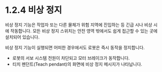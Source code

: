 ﻿# 1.2.4 비상 정지

비상 정지 기능은 작업자 또는 다른 물체가 위험 지역에 진입하는 등 긴급 시나 비상 시에 작동합니다. 모든 비상 정지 스위치는 안전 영역 밖에서도 쉽게 접근할 수 있는 곳에 설치되어 있습니다.

비상 정지 기능이 실행되면 어떠한 경우에서도 로봇은 즉시 동작을 정지합니다.

* 로봇의 서보 시스템 전원이 차단되고 모터 브레이크가 동작합니다.
* 티치 펜던트(Teach pendant)의 화면에 비상 정지 메시지가 나타납니다.
